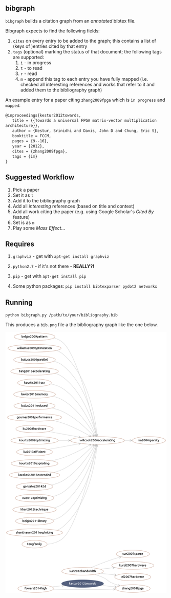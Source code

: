 ## bibgraph

`bibgraph` builds a citation graph from an _annotated_ bibtex file.

Bibgraph expects to find the following fields:
1. `cites` on every entry to be added to the graph; this contains a
   list of (keys of )entries cited by that entry
2. `tags` (optional) marking the status of that document; the
   following tags are supported:
   1. `i` - in progress
   2. `t` - to read
   3. `r` - read
   4. `m` - append this tag to each entry you have fully mapped
      (i.e. checked all interesting references and works that refer to
      it and added them to the bibliography graph)

An example entry for a paper citing `zhang2009fpga` which is `in
progress` and `mapped`:

```
@inproceedings{kestur2012towards,
   title = {{Towards a universal FPGA matrix-vector multiplication architecture}},
   author = {Kestur, Srinidhi and Davis, John D and Chung, Eric S},
   booktitle = FCCM,
   pages = {9--16},
   year = {2012},
   cites = {zhang2009fpga},
   tags = {im}
}
```

## Suggested Workflow

1. Pick a paper
2. Set it as `t`
3. Add it to the bibliography graph
4. Add all _interesting_ references (based on title and context)
5. Add all work citing the paper (e.g. using Google Scholar's _Cited By_ feature)
6. Set is as `m`
7. Play some _Mass Effect_...

## Requires

1. `graphviz` - get with `apt-get install graphviz`

2. `python2.7` - if it's not there - __REALLY?!__

3. `pip` - get with `apt-get install pip`

4. Some python packages: `pip install bibtexparser pydot2 networkx`

## Running

`python bibgraph.py /path/to/your/bibliography.bib`

This produces a `bib.png` file a the bibliography graph like the one below.

![Example bibgraph](/bib.png?raw=true "Example bibgraph")
